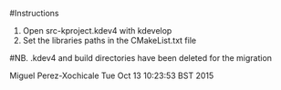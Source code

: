 #Instructions

1. Open src-kproject.kdev4 with kdevelop
2. Set the libraries paths in the CMakeList.txt file 


#NB. 
.kdev4 and build directories have been deleted for the migration



Miguel Perez-Xochicale 
Tue Oct 13 10:23:53 BST 2015
